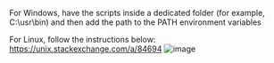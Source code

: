 For Windows, have the scripts inside a dedicated folder (for example, C:\usr\bin) and then add the path to the PATH environment variables

For Linux, follow the instructions below:
https://unix.stackexchange.com/a/84694
![image](https://user-images.githubusercontent.com/45079326/162021152-9aabbe1c-2d47-40c2-9702-f1dccef0bd6e.png)

